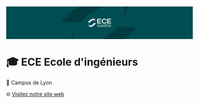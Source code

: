 ![](./bandeau-github.png)

# :mortar_board: ECE Ecole d'ingénieurs

:round_pushpin: Campus de Lyon

:globe_with_meridians: [Visitez notre site web](https://www.ece.fr)
